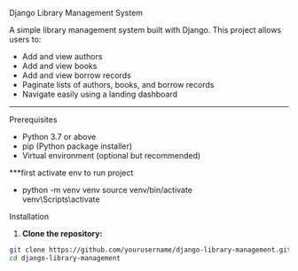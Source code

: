 Django Library Management System

A simple library management system built with Django. This project allows users to:

- Add and view authors
- Add and view books
- Add and view borrow records
- Paginate lists of authors, books, and borrow records
- Navigate easily using a landing dashboard

---



 Prerequisites

- Python 3.7 or above
- pip (Python package installer)
- Virtual environment (optional but recommended)

***first activate env to run project
- python -m venv venv
source venv/bin/activate    
venv\Scripts\activate         


 Installation

1. **Clone the repository:**

```bash
git clone https://github.com/yourusername/django-library-management.git
cd django-library-management
